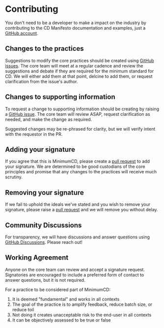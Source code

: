 # Contributing

You don't need to be a developer to make a impact on the industry by contributing to the CD Manifesto documentation and
examples, just a [GitHub account](https://github.com/).

## Changes to the practices

Suggestions to modify the core practices should be created using [GitHub issues](https://github.com/Minimum-CD/cd-manifesto/issues/new/choose). The core team will meet at a regular
cadence and review the suggestions and debate if they are required for the minimum standard for CD. We will either add
them at that point, delcine to add them, or request clarification from the issue's author.

## Changes to supporting information

To request a change to supporting information should be creating by raising a [GitHub
issue](https://github.com/Minimum-CD/cd-manifesto/issues/new/choose). The core team will review ASAP, request
clarification as needed, and make the change as required.

Suggested changes may be re-phrased for clarity, but we will verify intent with the requestor in the PR.

## Adding your signature

If you agree that this is MinimumCD, please create a [pull request](https://help.github.com/articles/creating-a-pull-request-from-a-fork/) to add your signature. We are determined to be good
custodians of the core principles and promise that any changes to the practices will receive much scrutiny.

## Removing your signature

If we fail to uphold the ideals we've stated and you wish to remove your signature, please raise a [pull request](https://help.github.com/articles/creating-a-pull-request-from-a-fork/) and we
will remove you without delay. 

## Community Discussions

For transparency, we will have discussions and answer questions using [GitHub
Discussions](https://github.com/Minimum-CD/cd-manifesto/discussions). Please reach out!

## Working Agreement

Anyone on the core team can review and accept a signature request. Signatories are encouraged to include a preferred form of contact to answer questions, but it is not required.

For a practice to be considered part of MinimumCD:

1. It is deemed "fundamental" and works in all contexts
2. The goal of the practice is to amplify feedback, reduce batch size, or reduce toil
3. Not doing it creates unacceptable risk to the end-user in all contexts
4. It can be objectively assessed to be true or false
